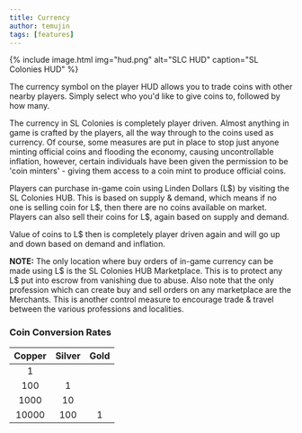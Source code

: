 ```yaml
---
title: Currency
author: temujin
tags: [features]
---
```

{% include image.html img="hud.png" alt="SLC HUD" caption="SL Colonies HUD" %}

The currency symbol on the player HUD allows you to trade coins with other nearby players. Simply select who you'd like to give coins to, followed by how many.

The currency in SL Colonies is completely player driven. Almost anything in game is crafted by the players, all the way through to the coins used as currency. Of course, some measures are put in place to stop just anyone minting official coins and flooding the economy, causing uncontrollable inflation, however, certain individuals have been given the permission to be 'coin minters' - giving them access to a coin mint to produce official coins. 

Players can purchase in-game coin using Linden Dollars (L$) by visiting the SL Colonies HUB. This is based on supply & demand, which means if no one is selling coin for L$, then there are no coins available on market. 
Players can also sell their coins for L$, again based on supply and demand. 

Value of coins to L$ then is completely player driven again and will go up and down based on demand and inflation.

**NOTE:** The only location where buy orders of in-game currency can be made using L$ is the SL Colonies HUB Marketplace. This is to protect any L$ put into escrow from vanishing due to abuse. Also note that the only profession which can create buy and sell orders on any marketplace are the Merchants. This is another control measure to encourage trade & travel between the various professions and localities. 

### Coin Conversion Rates

| Copper | Silver | Gold |
|:------:|:------:|:----:|
|     1  |        |      |
|   100  |    1   |      |
|  1000  |   10   |      |
| 10000  |  100   |  1   |